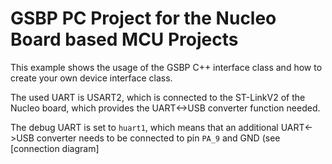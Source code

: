 # GSBP PC Project for the Nucleo Board based MCU Projects

This example shows the usage of the GSBP C++ interface class and how to create your own device interface class.


The used UART is USART2, which is connected to the ST-LinkV2 of the Nucleo board, which provides the UART<->USB converter function needed.

The debug UART is set to `huart1`, which means that an additional UART<->USB converter needs to be connected to pin `PA_9` and GND (see [connection diagram] 
